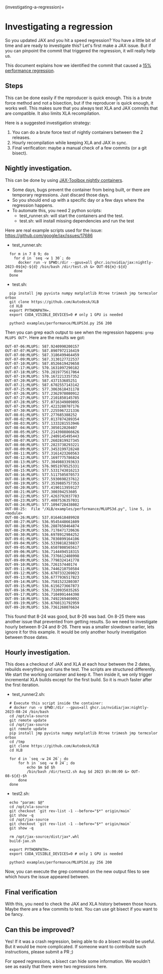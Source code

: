 (investigating-a-regression)=
# Investigating a regression

So you updated JAX and you hit a speed regression?
You have a little bit of time and are ready to investigate this?
Let's first make a JAX issue.
But if you can pinpoint the commit that triggered the regression, it will really help us.

This document explains how we identified the commit that caused a
[15% performance regression](https://github.com/google/jax/issues/17686).

## Steps

This can be done easily if the reproducer is quick enough. This is a brute
force method and not a bisection, but if the reproducer is quick enough, it
works well. This makes sure that you always test XLA and JAX commits
that are compatible. It also limits XLA recompilation.

Here is a suggested investigation strategy:
 1. You can do a brute force test of nightly containers between the 2 releases.
 2. Hourly recompilation while keeping XLA and JAX in sync.
 3. Final verification: maybe a manual check of a few commits (or a git bisect).

## Nightly investigation.

This can be done by using [JAX-Toolbox nightly
containers](https://github.com/NVIDIA/JAX-Toolbox).

- Some days, bugs prevent the container from being built, or there are temporary regressions. Just discard those days.
- So you should end up with a specific day or a few days where the regression happens.
- To automate this, you need 2 python scripts:
    - test_runner.sh: will start the containers and the test.
    - test.sh: will install missing dependencies and run the test

Here are real example scripts used for the issue: https://github.com/google/jax/issues/17686
- test_runner.sh:
```
  for m in 7 8 9; do
    for d in `seq -w 1 30`; do
      docker run -v $PWD:/dir --gpus=all ghcr.io/nvidia/jax:nightly-2023-0${m}-${d} /bin/bash /dir/test.sh &> OUT-0${m}-${d}
    done
  Done
```

- test.sh:
```
  pip install jmp pyvista numpy matplotlib Rtree trimesh jmp termcolor orbax
  git clone https://github.com/Autodesk/XLB
  cd XLB
  export PYTHONPATH=.
  export CUDA_VISIBLE_DEVICES=0 # only 1 GPU is needed

  python3 examples/performance/MLUPS3d.py 256 200
```

Then you can grep each output to see when the regression happens:
`grep MLUPS OUT*`. Here are the results we got:

```
OUT-07-06:MLUPS: 587.9240990200157
OUT-07-07:MLUPS: 587.8907972116419
OUT-07-08:MLUPS: 587.3186499464459
OUT-07-09:MLUPS: 587.3130127722537
OUT-07-10:MLUPS: 587.8526619429658
OUT-07-17:MLUPS: 570.1631097290182
OUT-07-18:MLUPS: 570.2819775617064
OUT-07-19:MLUPS: 570.1672213357352
OUT-07-20:MLUPS: 587.437153685251
OUT-07-21:MLUPS: 587.6702557143142
OUT-07-25:MLUPS: 577.3063618431178
OUT-07-26:MLUPS: 577.2362978080912
OUT-07-27:MLUPS: 577.2101850145785
OUT-07-28:MLUPS: 577.0716349809895
OUT-07-29:MLUPS: 577.4223280707176
OUT-07-30:MLUPS: 577.2255967221336
OUT-08-01:MLUPS: 577.277685388252
OUT-08-02:MLUPS: 577.0137874289354
OUT-08-03:MLUPS: 577.1333281553946
OUT-08-04:MLUPS: 577.305012020407
OUT-08-05:MLUPS: 577.2143988866626
OUT-08-06:MLUPS: 577.2409145495443
OUT-08-07:MLUPS: 577.2602819927345
OUT-08-08:MLUPS: 577.2823738293221
OUT-08-09:MLUPS: 577.3453199728248
OUT-08-11:MLUPS: 577.3161423260563
OUT-08-12:MLUPS: 577.1697775786824
OUT-08-13:MLUPS: 577.3049883393633
OUT-08-14:MLUPS: 576.9051978525331
OUT-08-15:MLUPS: 577.5331743016213
OUT-08-16:MLUPS: 577.5117505070573
OUT-08-18:MLUPS: 577.5930698237612
OUT-08-19:MLUPS: 577.3539885757353
OUT-08-20:MLUPS: 577.4190113959127
OUT-08-21:MLUPS: 577.300394253605
OUT-08-22:MLUPS: 577.4263792037783
OUT-08-23:MLUPS: 577.4087536357031
OUT-08-24:MLUPS: 577.1094728438082
OUT-08-25:  File "/XLB/examples/performance/MLUPS3d.py", line 5, in <module>
OUT-08-26:MLUPS: 537.0164618489928
OUT-08-27:MLUPS: 536.9545448661609
OUT-08-28:MLUPS: 536.2887650464874
OUT-08-29:MLUPS: 536.7178471720636
OUT-08-30:MLUPS: 536.6978912984252
OUT-09-01:MLUPS: 536.7030899164106
OUT-09-04:MLUPS: 536.5339818238837
OUT-09-05:MLUPS: 536.6507808565617
OUT-09-06:MLUPS: 536.7144494518315
OUT-09-08:MLUPS: 536.7376612408998
OUT-09-09:MLUPS: 536.7798324141778
OUT-09-10:MLUPS: 536.726157440174
OUT-09-11:MLUPS: 536.7446210750584
OUT-09-12:MLUPS: 536.6707332269023
OUT-09-13:MLUPS: 536.6777936517823
OUT-09-14:MLUPS: 536.7581523280307
OUT-09-15:MLUPS: 536.6156273667873
OUT-09-16:MLUPS: 536.7320935035265
OUT-09-17:MLUPS: 536.7104991444398
OUT-09-18:MLUPS: 536.7492269469092
OUT-09-19:MLUPS: 536.6760131792959
OUT-09-20:MLUPS: 536.7361260076634
```

This found that 8-24 was good, but 8-26 was bad. On 8-25 there was
another issue that prevented from getting results. So we need to
investigate hourly between 8-24 and 8-26. There was a smaller slowdown
earlier, lets ignore it for this example. It would be only another
hourly investigation between those dates.

## Hourly investigation.

This does a checkout of JAX and XLA at each hour between the 2 dates,
rebuilds everything and runs the test.  The scripts are structured
differently. We start the working container and keep it. Then inside
it, we only trigger incremental XLA builds except for the first
build. So it is much faster after the first iteration.

- test_runner2.sh:
```
  # Execute this script inside the container:
  # docker run -v $PWD:/dir --gpus=all ghcr.io/nvidia/jax:nightly-2023-08-24 /bin/bash
  cd /opt/xla-source
  git remote update
  cd /opt/jax-source
  git remote update
  pip install jmp pyvista numpy matplotlib Rtree trimesh jmp termcolor orbax
  cd /tmp
  git clone https://github.com/Autodesk/XLB
  cd XLB

  for d in `seq -w 24 26`; do
      for h in `seq -w 0 24`; do
          echo $m $d $h
          /bin/bash /dir/test2.sh Aug $d 2023 $h:00:00 &> OUT-08-${d}-$h
      done
  done
```

- test2.sh:
```
  echo "param: $@"
  cd /opt/xla-source
  git checkout `git rev-list -1 --before="$*" origin/main`
  git show -q
  cd /opt/jax-source
  git checkout `git rev-list -1 --before="$*" origin/main`
  git show -q

  rm /opt/jax-source/dist/jax*.whl
  build-jax.sh

  export PYTHONPATH=.
  export CUDA_VISIBLE_DEVICES=0 # only 1 GPU is needed

  python3 examples/performance/MLUPS3d.py 256 200
```

Now, you can execute the grep command on the new output files to see
which hours the issue appeared between.

## Final verification


With this, you need to check the JAX and XLA history between those hours. Maybe there are a few commits to test. You can use git bisect if you want to be fancy.

## Can this be improved?

Yes! If it was a crash regression, being able to do a bisect would be
useful. But it would be more complicated. If someone want to
contribute such instructions, please submit a PR ;)

For speed regressions, a bisect can hide some information. We wouldn't
see as easily that there were two regressions here.
